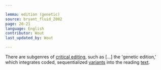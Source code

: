 ```yaml
---

lemma: edition (genetic)
source: bryant_fluid_2002
page: 20-21
language: English
contributor: Wout
last_updated_by: Wout

---
```


There are subgenres of [critical editing](editingCritical.html), such as [...] the 'genetic edition,' which integrates coded, sequentialized [variants](variant.html) into the reading [text](text.html).
